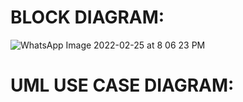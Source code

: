 # BLOCK DIAGRAM:
  ![WhatsApp Image 2022-02-25 at 8 06 23 PM](https://user-images.githubusercontent.com/98878142/156804203-78fa99e4-ccf2-4a9b-8498-57e76d5b24fb.jpeg)

# UML USE CASE DIAGRAM:
   
